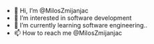 - 👋 Hi, I’m @MilosZmijanjac
- 👀 I’m interested in software development
- 🌱 I’m currently learning software engineering..
- 📫 How to reach me @MilosZmijanjac

<!---
MilosZmijanjac/MilosZmijanjac is a ✨ special ✨ repository because its `README.md` (this file) appears on your GitHub profile.
You can click the Preview link to take a look at your changes.
--->
